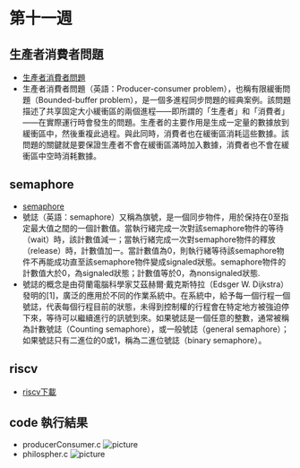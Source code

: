 # 第十一週
## 生產者消費者問題
* [生產者消費者問題](https://zh.wikipedia.org/wiki/%E7%94%9F%E4%BA%A7%E8%80%85%E6%B6%88%E8%B4%B9%E8%80%85%E9%97%AE%E9%A2%98)
* 生產者消費者問題（英語：Producer-consumer problem），也稱有限緩衝問題（Bounded-buffer problem），是一個多進程同步問題的經典案例。該問題描述了共享固定大小緩衝區的兩個進程——即所謂的「生產者」和「消費者」——在實際運行時會發生的問題。生產者的主要作用是生成一定量的數據放到緩衝區中，然後重複此過程。與此同時，消費者也在緩衝區消耗這些數據。該問題的關鍵就是要保證生產者不會在緩衝區滿時加入數據，消費者也不會在緩衝區中空時消耗數據。
## semaphore
* [semaphore](https://zh.wikipedia.org/wiki/%E4%BF%A1%E5%8F%B7%E9%87%8F)
* 號誌（英語：semaphore）又稱為旗號，是一個同步物件，用於保持在0至指定最大值之間的一個計數值。當執行緒完成一次對該semaphore物件的等待（wait）時，該計數值減一；當執行緒完成一次對semaphore物件的釋放（release）時，計數值加一。當計數值為0，則執行緒等待該semaphore物件不再能成功直至該semaphore物件變成signaled狀態。semaphore物件的計數值大於0，為signaled狀態；計數值等於0，為nonsignaled狀態.
* 號誌的概念是由荷蘭電腦科學家艾茲赫爾·戴克斯特拉（Edsger W. Dijkstra）發明的[1]，廣泛的應用於不同的作業系統中。在系統中，給予每一個行程一個號誌，代表每個行程目前的狀態，未得到控制權的行程會在特定地方被強迫停下來，等待可以繼續進行的訊號到來。如果號誌是一個任意的整數，通常被稱為計數號誌（Counting semaphore），或一般號誌（general semaphore）；如果號誌只有二進位的0或1，稱為二進位號誌（binary semaphore）。
## riscv
* [riscv下載](https://github.com/riscv/riscv-gnu-toolchain?fbclid=IwAR0HV13KK6JINGAxT-4bFcHsZG6LQPMBGaUJdq28IIvQ8ZLyFQ46Y1KMU1I)

## code 執行結果
* producerConsumer.c
![picture](https://github.com/owen4096/sp109b/tree/main/note/week11/week11/1.png)
* philospher.c
![picture](https://github.com/owen4096/sp109b/tree/main/note/week11/week11/2.png)


